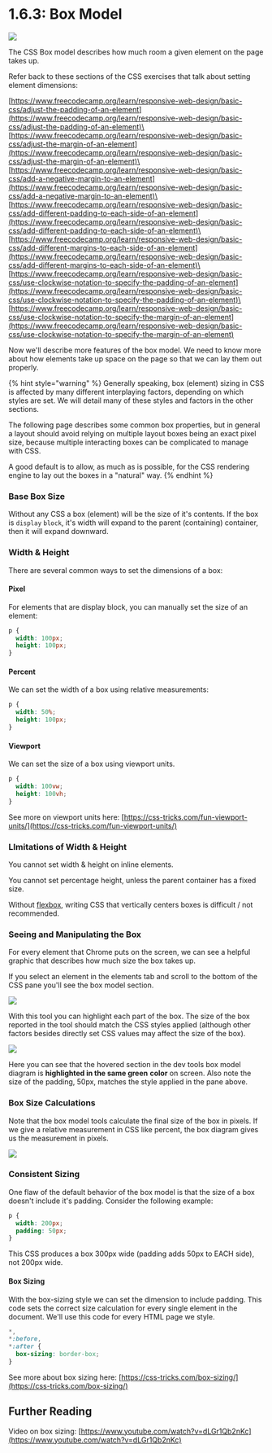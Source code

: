 # 1.6.3: Box Model

![](../../.gitbook/assets/box-model.png)

The CSS Box model describes how much room a given element on the page takes up.

Refer back to these sections of the CSS exercises that talk about setting element dimensions:

[https://www.freecodecamp.org/learn/responsive-web-design/basic-css/adjust-the-padding-of-an-element](https://www.freecodecamp.org/learn/responsive-web-design/basic-css/adjust-the-padding-of-an-element)\
[https://www.freecodecamp.org/learn/responsive-web-design/basic-css/adjust-the-margin-of-an-element](https://www.freecodecamp.org/learn/responsive-web-design/basic-css/adjust-the-margin-of-an-element)\
[https://www.freecodecamp.org/learn/responsive-web-design/basic-css/add-a-negative-margin-to-an-element](https://www.freecodecamp.org/learn/responsive-web-design/basic-css/add-a-negative-margin-to-an-element)\
[https://www.freecodecamp.org/learn/responsive-web-design/basic-css/add-different-padding-to-each-side-of-an-element](https://www.freecodecamp.org/learn/responsive-web-design/basic-css/add-different-padding-to-each-side-of-an-element)\
[https://www.freecodecamp.org/learn/responsive-web-design/basic-css/add-different-margins-to-each-side-of-an-element](https://www.freecodecamp.org/learn/responsive-web-design/basic-css/add-different-margins-to-each-side-of-an-element)\
[https://www.freecodecamp.org/learn/responsive-web-design/basic-css/use-clockwise-notation-to-specify-the-padding-of-an-element](https://www.freecodecamp.org/learn/responsive-web-design/basic-css/use-clockwise-notation-to-specify-the-padding-of-an-element)\
[https://www.freecodecamp.org/learn/responsive-web-design/basic-css/use-clockwise-notation-to-specify-the-margin-of-an-element](https://www.freecodecamp.org/learn/responsive-web-design/basic-css/use-clockwise-notation-to-specify-the-margin-of-an-element)

Now we'll describe more features of the box model. We need to know more about how elements take up space on the page so that we can lay them out properly.

{% hint style="warning" %}
Generally speaking, box (element) sizing in CSS is affected by many different interplaying factors, depending on which styles are set. We will detail many of these styles and factors in the other sections.

The following page describes some common box properties, but in general a layout should avoid relying on multiple layout boxes being an exact pixel size, because multiple interacting boxes can be complicated to manage with CSS.

A good default is to allow, as much as is possible, for the CSS rendering engine to lay out the boxes in a "natural" way.
{% endhint %}

### Base Box Size

Without any CSS a box (element) will be the size of it's contents. If the box is `display` `block`, it's width will expand to the parent (containing) container, then it will expand downward.

### Width & Height

There are several common ways to set the dimensions of a box:

#### Pixel

For elements that are display block, you can manually set the size of an element:

```css
p {
  width: 100px;
  height: 100px;
}
```

#### Percent

We can set the width of a box using relative measurements:

```css
p {
  width: 50%;
  height: 100px;
}
```

#### Viewport

We can set the size of a box using viewport units.

```css
p {
  width: 100vw;
  height: 100vh;
}
```

See more on viewport units here: [https://css-tricks.com/fun-viewport-units/](https://css-tricks.com/fun-viewport-units/)

### LImitations of Width & Height

You cannot set width & height on inline elements.

You cannot set percentage height, unless the parent container has a fixed size.

Without [flexbox](../css.3-flexbox/), writing CSS that vertically centers boxes is difficult / not recommended.

### Seeing and Manipulating the Box

For every element that Chrome puts on the screen, we can see a helpful graphic that describes how much size the box takes up.

If you select an element in the elements tab and scroll to the bottom of the CSS pane you'll see the box model section.

![](../../.gitbook/assets/dev-t-b-model.png)

With this tool you can highlight each part of the box. The size of the box reported in the tool should match the CSS styles applied (although other factors besides directly set CSS values may affect the size of the box).

![](../../.gitbook/assets/dev-t-b-model-2.png)

Here you can see that the hovered section in the dev tools box model diagram is **highlighted in the same green** **color** on screen. Also note the size of the padding, 50px, matches the style applied in the pane above.

### Box Size Calculations

Note that the box model tools calculate the final size of the box in pixels. If we give a relative measurement in CSS like percent, the box diagram gives us the measurement in pixels.

![](../../.gitbook/assets/dev-t-b-model-3.png)

### Consistent Sizing

One flaw of the default behavior of the box model is that the size of a box doesn't include it's padding. Consider the following example:

```css
p {
  width: 200px;
  padding: 50px;
}
```

This CSS produces a box 300px wide (padding adds 50px to EACH side), not 200px wide.

#### Box Sizing

With the box-sizing style we can set the dimension to include padding. This code sets the correct size calculation for every single element in the document. We'll use this code for every HTML page we style.

```css
*,
*:before,
*:after {
  box-sizing: border-box;
}
```

See more about box sizing here: [https://css-tricks.com/box-sizing/](https://css-tricks.com/box-sizing/)

## Further Reading

Video on box sizing: [https://www.youtube.com/watch?v=dLGr1Qb2nKc](https://www.youtube.com/watch?v=dLGr1Qb2nKc)
